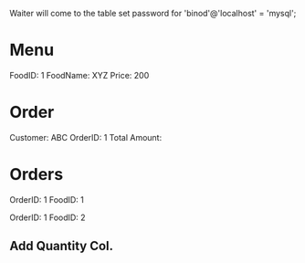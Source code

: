 Waiter will come to the table
set password for 'binod'@'localhost' = 'mysql';

# Menu
FoodID: 1
FoodName: XYZ
Price: 200

# Order
Customer: ABC
OrderID: 1
Total Amount: 

# Orders
OrderID: 1
FoodID: 1

OrderID: 1
FoodID: 2


## Add Quantity Col.
